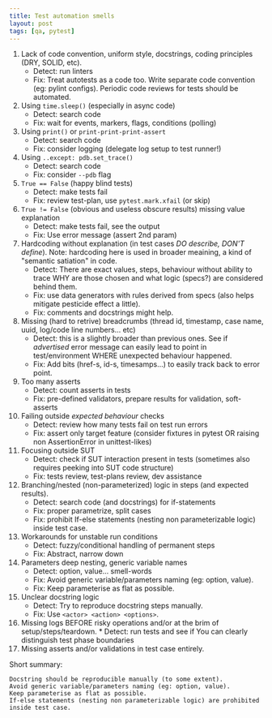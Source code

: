 ```yaml
---
title: Test automation smells
layout: post
tags: [qa, pytest]
---
```


1. Lack of code convention, uniform style, docstrings, coding principles (DRY, SOLID, etc).
	* Detect: run linters
	* Fix: Treat autotests as a code too. Write separate code convention (eg: pylint configs). Periodic code reviews for tests should be automated.
1. Using `time.sleep()` (especially in async code)
	* Detect: search code
	* Fix: wait for events, markers, flags, conditions (polling)
1. Using `print()` or `print-print-print-assert`
	* Detect: search code
	* Fix: consider logging (delegate log setup to test runner!)
1. Using `..except: pdb.set_trace()`
	* Detect: search code
	* Fix: consider `--pdb` flag
1. `True == False` (happy blind tests)
	* Detect: make tests fail
	* Fix: review test-plan, use `pytest.mark.xfail` (or skip)
1. `True != False` (obvious and useless obscure results) missing value explanation
	* Detect: make tests fail, see the output
	* Fix: Use error message (assert 2nd param)
1. Hardcoding without explanation (in test cases _DO describe, DON'T define_). Note: hardcoding here is used in broader meaining, a kind of "semantic satiation" in code.
	* Detect: There are exact values, steps, behaviour without ability to trace WHY are those chosen and what logic (specs?) are considered behind them.
	* Fix: use data generators with rules derived from specs (also helps mitigate pesticide effect a little).
	* Fix: comments and docstrings might help.
1. Missing (hard to retrive) breadcrumbs (thread id, timestamp, case name, uuid, log/code line numbers... etc)
	* Detect: this is a slightly broader than previous ones. See if _advertised_ error message can easily lead to point in test/environment WHERE unexpected behaviour happened.
	* Fix: Add bits (href-s, id-s, timesamps...) to easily track back to error point.
1. Too many asserts
	* Detect: count asserts in tests
	* Fix: pre-defined validators, prepare results for validation, soft-asserts
1. Failing outside _expected behaviour_ checks
	* Detect: review how many tests fail on test run errors
	* Fix: assert only target feature (consider fixtures in pytest OR raising
	non AssertionError in unittest-likes)
1. Focusing outside SUT
	* Detect: check if SUT interaction present in tests (sometimes also requires peeking into SUT code structure)
	* Fix: tests review, test-plans review, dev assistance
1. Branching/nested (non-parameterized) logic in steps (and expected results).
	* Detect: search code (and docstrings) for if-statements
	* Fix: proper parametrize, split cases
	* Fix: prohibit If-else statements (nesting non parameterizable logic) inside test case.
1. Workarounds for unstable run conditions
	* Detect: fuzzy/conditional handling of permanent steps
	* Fix: Abstract, narrow down
1. Parameters deep nesting, generic variable names
	* Detect: option, value... smell-words
	* Fix: Avoid generic variable/parameters naming (eg: option, value).
	* Fix: Keep parameterise as flat as possible.
1. Unclear docstring logic
	* Detect: Try to reproduce docstring steps manually.
	* Fix: Use `<actor> <action> <options>`.
1. Missing logs BEFORE risky operations and/or at the brim of setup/steps/teardown.
        * Detect: run tests and see if You can clearly distinguish test phase boundaries
1. Missing asserts and/or validations in test case entirely.

Short summary:
```
Docstring should be reproducible manually (to some extent).
Avoid generic variable/parameters naming (eg: option, value).
Keep parameterise as flat as possible.
If-else statements (nesting non parameterizable logic) are prohibited inside test case.
```
